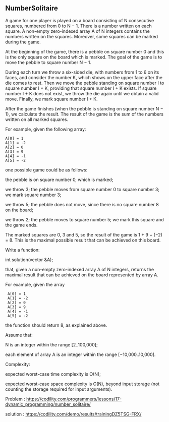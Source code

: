NumberSolitaire
-------------
A game for one player is played on a board consisting of N consecutive squares, numbered from 0 to N − 1. There is a number written on each square. A non-empty zero-indexed array A of N integers contains the numbers written on the squares. Moreover, some squares can be marked during the game.

At the beginning of the game, there is a pebble on square number 0 and this is the only square on the board which is marked. The goal of the game is to move the pebble to square number N − 1.

During each turn we throw a six-sided die, with numbers from 1 to 6 on its faces, and consider the number K, which shows on the upper face after the die comes to rest. Then we move the pebble standing on square number I to square number I + K, providing that square number I + K exists. If square number I + K does not exist, we throw the die again until we obtain a valid move. Finally, we mark square number I + K.

After the game finishes (when the pebble is standing on square number N − 1), we calculate the result. The result of the game is the sum of the numbers written on all marked squares.

For example, given the following array:

    A[0] = 1
    A[1] = -2
    A[2] = 0
    A[3] = 9
    A[4] = -1
    A[5] = -2
one possible game could be as follows:

the pebble is on square number 0, which is marked;</p>
we throw 3; the pebble moves from square number 0 to square number 3; we mark square number 3;</p>
we throw 5; the pebble does not move, since there is no square number 8 on the board;</p>
we throw 2; the pebble moves to square number 5; we mark this square and the game ends.</p>
The marked squares are 0, 3 and 5, so the result of the game is 1 + 9 + (−2) = 8. This is the maximal possible result that can be achieved on this board.

Write a function:

int solution(vector<int> &A);</p>
that, given a non-empty zero-indexed array A of N integers, returns the maximal result that can be achieved on the board represented by array A.

For example, given the array

     A[0] = 1
     A[1] = -2
     A[2] = 0
     A[3] = 9
     A[4] = -1
     A[5] = -2
the function should return 8, as explained above.

Assume that:

N is an integer within the range [2..100,000];</p>
each element of array A is an integer within the range [−10,000..10,000].</p>
Complexity:

expected worst-case time complexity is O(N);</p>
expected worst-case space complexity is O(N), beyond input storage (not counting the storage required for input arguments).

Problem : https://codility.com/programmers/lessons/17-dynamic_programming/number_solitaire/ </p>
solution : https://codility.com/demo/results/trainingDZ5TSG-FRX/ </p>
